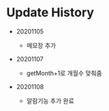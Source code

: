 # Update History
* 20201105
    * 메모장 추가

* 20201107
    * getMonth+1로 개월수 맞춰줌

* 20201108
    * 알람기능 추가 완료
